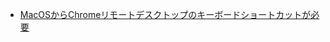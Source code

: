 - [MacOSからChromeリモートデスクトップのキーボードショートカットが必要](https://www.web-dev-qa-db-ja.com/ja/macos/chrome%E3%83%AA%E3%83%A2%E3%83%BC%E3%83%88%E3%83%87%E3%82%B9%E3%82%AF%E3%83%88%E3%83%83%E3%83%97%E3%81%AE%E3%82%AD%E3%83%BC%E3%83%9C%E3%83%BC%E3%83%89%E3%82%B7%E3%83%A7%E3%83%BC%E3%83%88%E3%82%AB%E3%83%83%E3%83%88%E3%81%8C%E5%BF%85%E8%A6%81/1070267003/)


